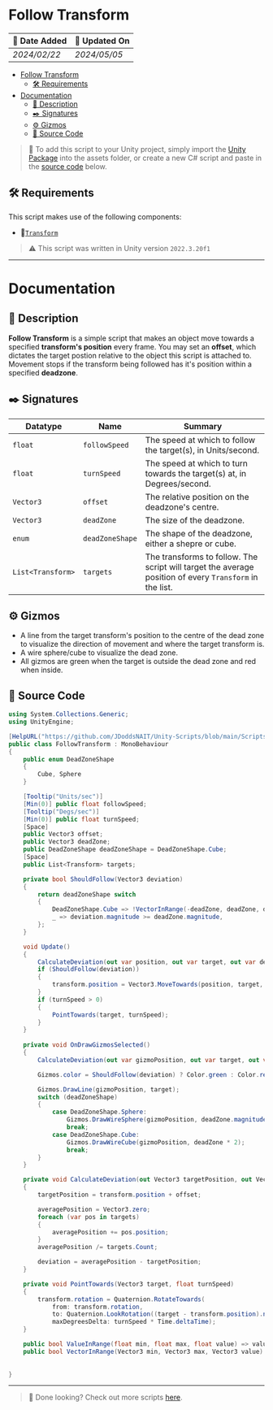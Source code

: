 # Follow Transform

| 📆 Date Added | 📆 Updated On |
|-|-|
|*2024/02/22*|*2024/05/05*|

- [Follow Transform](#follow-transform)
  - [🛠️ Requirements](#️-requirements)
- [Documentation](#documentation)
  - [📖 Description](#-description)
  - [✒️ Signatures](#️-signatures)
  - [⚙️ Gizmos](#️-gizmos)
  - [💾 Source Code](#-source-code)

> :paperclip: To add this script to your Unity project, simply import the [Unity Package](./followTransform.unitypackage) into the assets folder, or create a new C# script and paste in the [source code](#-source-code) below.

## 🛠️ Requirements

This script makes use of the following components:
- :link:[`Transform`][transform]

> :warning: This script was written in Unity version `2022.3.20f1`

---
# Documentation

## 📖 Description
**Follow Transform** is a simple script that makes an object move towards a specified **transform's position** every frame. You may set an **offset**, which dictates the target postion relative to the object this script is attached to. Movement stops if the transform being followed has it's position within a specified **deadzone**.

## ✒️ Signatures

| Datatype | Name | Summary |
|-|-|-|
| `float` | `followSpeed` | The speed at which to follow the target(s), in Units/second. |
| `float` | `turnSpeed` | The speed at which to turn towards the target(s) at, in Degrees/second. |
| `Vector3` | `offset` | The relative position on the deadzone's centre. |
| `Vector3` | `deadZone` | The size of the deadzone. |
| `enum` | `deadZoneShape` | The shape of the deadzone, either a shepre or cube. |
| `List<Transform>` | `targets` | The transforms to follow. The script will target the average position of every `Transform` in the list. |

## ⚙️ Gizmos
- A line from the target transform's position to the centre of the dead zone to visualize the direction of movement and where the target transform is.  
- A wire sphere/cube to visualize the dead zone. 
- All gizmos are green when the target is outside the dead zone and red when inside.

## 💾 Source Code
``` cs
using System.Collections.Generic;
using UnityEngine;

[HelpURL("https://github.com/JDoddsNAIT/Unity-Scripts/blob/main/Scripts/Follow-Transform/")]
public class FollowTransform : MonoBehaviour
{
    public enum DeadZoneShape
    {
        Cube, Sphere
    }

    [Tooltip("Units/sec")]
    [Min(0)] public float followSpeed;
    [Tooltip("Degs/sec")]
    [Min(0)] public float turnSpeed;
    [Space]
    public Vector3 offset;
    public Vector3 deadZone;
    public DeadZoneShape deadZoneShape = DeadZoneShape.Cube;
    [Space]
    public List<Transform> targets;

    private bool ShouldFollow(Vector3 deviation)
    {
        return deadZoneShape switch
        {
            DeadZoneShape.Cube => !VectorInRange(-deadZone, deadZone, deviation),
            _ => deviation.magnitude >= deadZone.magnitude,
        };
    }

    void Update()
    {
        CalculateDeviation(out var position, out var target, out var deviation);
        if (ShouldFollow(deviation))
        {
            transform.position = Vector3.MoveTowards(position, target, followSpeed * Time.deltaTime) - offset;
        }
        if (turnSpeed > 0)
        {
            PointTowards(target, turnSpeed);
        }
    }
    
    private void OnDrawGizmosSelected()
    {
        CalculateDeviation(out var gizmoPosition, out var target, out var deviation);

        Gizmos.color = ShouldFollow(deviation) ? Color.green : Color.red;

        Gizmos.DrawLine(gizmoPosition, target);
        switch (deadZoneShape)
        {
            case DeadZoneShape.Sphere:
                Gizmos.DrawWireSphere(gizmoPosition, deadZone.magnitude);
                break;
            case DeadZoneShape.Cube:
                Gizmos.DrawWireCube(gizmoPosition, deadZone * 2);
                break;
        }
    }

    private void CalculateDeviation(out Vector3 targetPosition, out Vector3 averagePosition, out Vector3 deviation)
    {
        targetPosition = transform.position + offset;

        averagePosition = Vector3.zero;
        foreach (var pos in targets)
        {
            averagePosition += pos.position;
        }
        averagePosition /= targets.Count;

        deviation = averagePosition - targetPosition;
    }

    private void PointTowards(Vector3 target, float turnSpeed)
    {
        transform.rotation = Quaternion.RotateTowards(
            from: transform.rotation,
            to: Quaternion.LookRotation((target - transform.position).normalized),
            maxDegreesDelta: turnSpeed * Time.deltaTime);
    }

    public bool ValueInRange(float min, float max, float value) => value >= min && value <= max;
    public bool VectorInRange(Vector3 min, Vector3 max, Vector3 value) => ValueInRange(min.x, max.x, value.x)
                                                                          && ValueInRange(min.y, max.y, value.y)
                                                                          && ValueInRange(min.z, max.z, value.z);
}

```
---
> :paperclip: Done looking? Check out more scripts [here](../).

[transform]: https://docs.unity3d.com/ScriptReference/Transform.html
